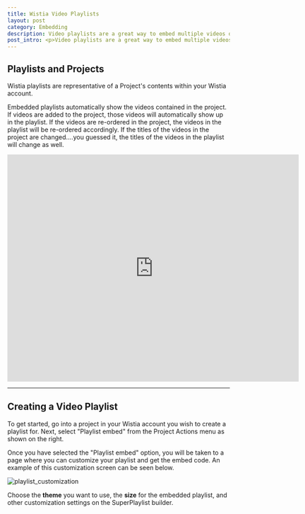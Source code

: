 ```yaml
---
title: Wistia Video Playlists
layout: post
category: Embedding
description: Video playlists are a great way to embed multiple videos on your website through a single embed.  Playlists allow you to update content in your playlist without messing with embed codes (even after embedding!).
post_intro: <p>Video playlists are a great way to embed multiple videos on your website through a single embed.  Playlists allow you to update content in your playlist without messing with embed codes (even after embedding!).</p><p>They take up less real estate than separate video embeds, while being easier to navigate.  In short, they are a super cool and useful embed type.</p>
---
```


## Playlists and Projects

Wistia playlists are representative of a Project's contents within your Wistia account.

Embedded playlists automatically show the videos contained in the project.  If videos are added to the project, those videos will automatically show up in the playlist.  If the videos are re-ordered in the project, the videos in the playlist will be re-ordered accordingly.  If the titles of the videos in the project are changed....you guessed it, the titles of the videos in the playlist will change as well.

<div class="video_embed">
<iframe src="http://fast.wistia.com/embed/playlists/1d35830d05?bento%5BmenuPosition%5D=bottom&media_0_0%5BautoPlay%5D=false&media_0_0%5BcontrolsVisibleOnLoad%5D=false&theme=bento&version=v1&videoOptions%5BautoPlay%5D=true&videoOptions%5BplayerColor%5D=688AAD&videoOptions%5BvideoHeight%5D=371&videoOptions%5BvideoWidth%5D=660" allowtransparency="true" frameborder="0" scrolling="no" class="wistia_playlist" name="wistia_playlist" width="660" height="514"></iframe>
</div>

---

## Creating a Video Playlist

To get started, go into a project in your Wistia account you wish to create a playlist for.  Next, select "Playlist embed" from the Project Actions menu as shown on the right.

Once you have selected the "Playlist embed" option, you will be taken to a page where you can customize your playlist and get the embed code.  An example of this customization screen can be seen below.

<div class="post_image center"><img src="http://embed.wistia.com/deliveries/901ea518be0ec1c807cba4e525d42c59c7e291bb.png" alt="playlist_customization" /></div>

Choose the **theme** you want to use, the **size** for the embedded playlist, and other customization settings on the SuperPlaylist builder.
